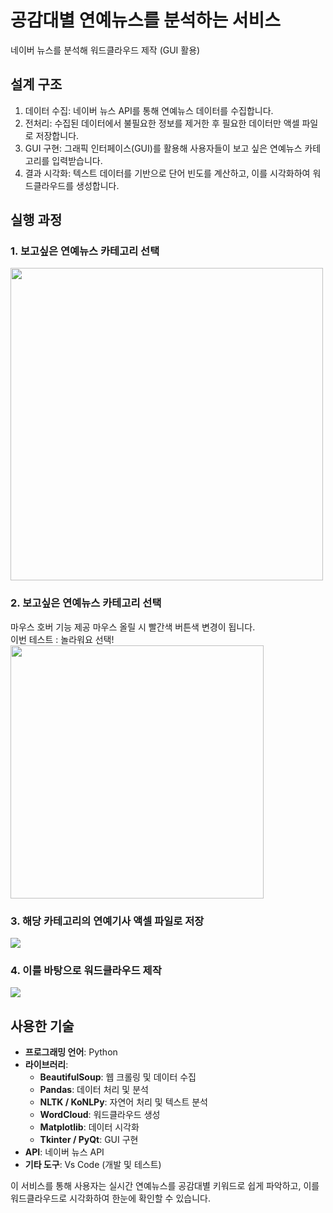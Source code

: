 # 공감대별 연예뉴스를 분석하는 서비스
네이버 뉴스를 분석해 워드클라우드 제작 (GUI 활용)

## 설계 구조
1. 데이터 수집: 네이버 뉴스 API를 통해 연예뉴스 데이터를 수집합니다.
2. 전처리: 수집된 데이터에서 불필요한 정보를 제거한 후 필요한 데이터만 액셀 파일로 저장합니다.
3. GUI 구현: 그래픽 인터페이스(GUI)를 활용해 사용자들이 보고 싶은 연예뉴스 카테고리를 입력받습니다. 
4. 결과 시각화: 텍스트 데이터를 기반으로 단어 빈도를 계산하고, 이를 시각화하여 워드클라우드를 생성합니다.

## 실행 과정
### **1. 보고싶은 연예뉴스 카테고리 선택**
<img width=500px src=https://github.com/user-attachments/assets/7652b784-7aa5-4b7b-8b36-ed4b56f1bf34/>


### **2. 보고싶은 연예뉴스 카테고리 선택**
마우스 호버 기능 제공 마우스 올릴 시 빨간색 버튼색 변경이 됩니다.
<br>
이번 테스트 : 놀라워요 선택!
<br>
<img width=405px src=https://github.com/user-attachments/assets/6d6a2c53-0c3d-4e9f-b8cc-fa4ca23369ff/>

### **3. 해당 카테고리의 연예기사 액셀 파일로 저장**
<img src=https://github.com/user-attachments/assets/1811f0b3-b903-40e2-b235-f02555dab5bb/>

### **4. 이를 바탕으로 워드클라우드 제작**
<img src=https://github.com/user-attachments/assets/c46e9289-48a9-4253-a5bd-e560afa5dbda/>

## 사용한 기술
- **프로그래밍 언어**: Python
- **라이브러리**:
  - **BeautifulSoup**: 웹 크롤링 및 데이터 수집
  - **Pandas**: 데이터 처리 및 분석
  - **NLTK / KoNLPy**: 자연어 처리 및 텍스트 분석
  - **WordCloud**: 워드클라우드 생성
  - **Matplotlib**: 데이터 시각화
  - **Tkinter / PyQt**: GUI 구현
- **API**: 네이버 뉴스 API
- **기타 도구**: Vs Code (개발 및 테스트)

이 서비스를 통해 사용자는 실시간 연예뉴스를 공감대별 키워드로 쉽게 파악하고, 이를 워드클라우드로 시각화하여 한눈에 확인할 수 있습니다.
